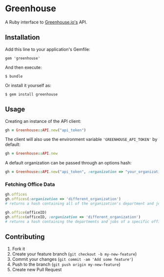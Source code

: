 # Greenhouse

A Ruby interface to
[Greenhouse.io's](https://app.greenhouse.io/jobboard/jsonp_instructions)
API.

## Installation

Add this line to your application's Gemfile:

    gem 'greenhouse'

And then execute:

    $ bundle

Or install it yourself as:

    $ gem install greenhouse

## Usage

Creating an instance of the API client:
```ruby
gh = Greenhouse::API.new("api_token")
```

The client will also use the environment variable `'GREENHOUSE_API_TOKEN'` by default:
```ruby
gh = Greenhouse::API.new
```

A default organization can be passed through an options hash:
```ruby
gh = Greenhouse::API.new("api_token", :organization => "your_organization")
```

### Fetching Office Data
```ruby
gh.offices
gh.offices(:organization => 'different_organization')
# returns a hash containing all of the organization's department and jobs grouped by office
```

```ruby
gh.office(officeID)
gh.office(officeID, :organization => 'different_organization')
# returns a hash containing the departments and jobs of a specific office
```

## Contributing

1. Fork it
2. Create your feature branch (`git checkout -b my-new-feature`)
3. Commit your changes (`git commit -am 'Add some feature'`)
4. Push to the branch (`git push origin my-new-feature`)
5. Create new Pull Request
